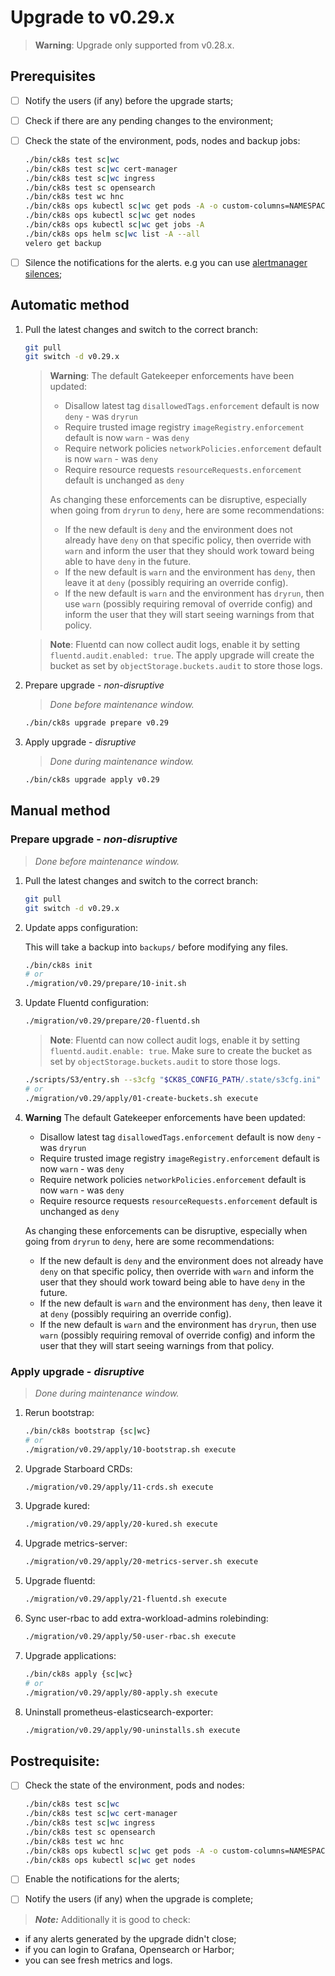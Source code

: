 # Upgrade to v0.29.x

> **Warning**: Upgrade only supported from v0.28.x.

<!--
Notice to developers on writing migration steps:

- Migration steps:
  - are written per minor version and placed in a subdirectory of the migration directory with the name `vX.Y/`,
  - are written to be idempotent and usable no matter which patch version you are upgrading from and to,
  - are documented in this docuemnt to be able to run them manually,
  - are divided into prepare and apply steps:
    - Prepare steps:
      - are placed in the `prepare/` directoy,
      - may **only** modify the configuration of the environment,
      - may **not** modify the state of the environment,
      - steps are run in order of their names use two digit prefixes.
    - Apply steps:
      - are placed in the `apply/` directory,
      - may **only** modify the state of the environment,
      - may **not** modify the configuration of the environment,
      - are run in order of their names use two digit prefixes,
      - are run with the argument `execute` on upgrade and should return 1 on failure and 2 on succesful internal rollback,
      - are rerun with the argument `rollback` on execute failure and should return 1 on failure.

For prepare the init step is given.
For apply the bootstrap and the apply steps are given, it is expected that releases upgraded in custom steps are excluded from the apply step.

Upgrades of components that are dependant on each other should be done within the same snippet to easily manage the upgrade to a working state and to be able to rollback to a working state.

Steps should use the `scripts/migration/lib.sh` which will provide helper functions, see the file for available helper functions.
This script expects the `ROOT` environment variable to be set pointing to the root of the repository.
As with all scripts in this repository `CK8S_CONFIG_PATH` is expected to be set.
-->

## Prerequisites

- [ ] Notify the users (if any) before the upgrade starts;
- [ ] Check if there are any pending changes to the environment;
- [ ] Check the state of the environment, pods, nodes and backup jobs:

    ```bash
    ./bin/ck8s test sc|wc
    ./bin/ck8s test sc|wc cert-manager
    ./bin/ck8s test sc|wc ingress
    ./bin/ck8s test sc opensearch
    ./bin/ck8s test wc hnc
    ./bin/ck8s ops kubectl sc|wc get pods -A -o custom-columns=NAMESPACE:metadata.namespace,POD:metadata.name,READY-false:status.containerStatuses[*].ready,REASON:status.containerStatuses[*].state.terminated.reason | grep false | grep -v Completed
    ./bin/ck8s ops kubectl sc|wc get nodes
    ./bin/ck8s ops kubectl sc|wc get jobs -A
    ./bin/ck8s ops helm sc|wc list -A --all
    velero get backup
    ```

- [ ] Silence the notifications for the alerts. e.g you can use [alertmanager silences](https://prometheus.io/docs/alerting/latest/alertmanager/#silences);

## Automatic method

1. Pull the latest changes and switch to the correct branch:

    ```bash
    git pull
    git switch -d v0.29.x
    ```

    > **Warning**:
    > The default Gatekeeper enforcements have been updated:
    > - Disallow latest tag `disallowedTags.enforcement` default is now `deny` - was `dryrun`
    > - Require trusted image registry `imageRegistry.enforcement` default is now `warn` - was `deny`
    > - Require network policies `networkPolicies.enforcement` default is now `warn` - was `deny`
    > - Require resource requests `resourceRequests.enforcement` default is unchanged as `deny`
    >
    > As changing these enforcements can be disruptive, especially when going from `dryrun` to `deny`, here are some recommendations:
    > - If the new default is `deny` and the environment does not already have `deny` on that specific policy, then override with `warn` and inform the user that they should work toward being able to have `deny` in the future.
    > - If the new default is `warn` and the environment has `deny`, then leave it at `deny` (possibly requiring an override config).
    > - If the new default is `warn` and the environment has `dryrun`, then use `warn` (possibly requiring removal of override config) and inform the user that they will start seeing warnings from that policy.

    > **Note**:
    > Fluentd can now collect audit logs, enable it by setting `fluentd.audit.enabled: true`.
    > The apply upgrade will create the bucket as set by `objectStorage.buckets.audit` to store those logs.

1. Prepare upgrade - *non-disruptive*

    > *Done before maintenance window.*

    ```bash
    ./bin/ck8s upgrade prepare v0.29
    ```

1. Apply upgrade - *disruptive*

    > *Done during maintenance window.*

    ```bash
    ./bin/ck8s upgrade apply v0.29
    ```

## Manual method

### Prepare upgrade - *non-disruptive*

> *Done before maintenance window.*

1. Pull the latest changes and switch to the correct branch:

    ```bash
    git pull
    git switch -d v0.29.x
    ```

1. Update apps configuration:

    This will take a backup into `backups/` before modifying any files.

    ```bash
    ./bin/ck8s init
    # or
    ./migration/v0.29/prepare/10-init.sh
    ```

1. Update Fluentd configuration:

    ```bash
    ./migration/v0.29/prepare/20-fluentd.sh
    ```

    > **Note**:
    > Fluentd can now collect audit logs, enable it by setting `fluentd.audit.enable: true`.
    > Make sure to create the bucket as set by `objectStorage.buckets.audit` to store those logs.

    ```bash
    ./scripts/S3/entry.sh --s3cfg "$CK8S_CONFIG_PATH/.state/s3cfg.ini" create
    # or
    ./migration/v0.29/apply/01-create-buckets.sh execute
    ```

1. **Warning** The default Gatekeeper enforcements have been updated:

    - Disallow latest tag `disallowedTags.enforcement` default is now `deny` - was `dryrun`
    - Require trusted image registry `imageRegistry.enforcement` default is now `warn` - was `deny`
    - Require network policies `networkPolicies.enforcement` default is now `warn` - was `deny`
    - Require resource requests `resourceRequests.enforcement` default is unchanged as `deny`

    As changing these enforcements can be disruptive, especially when going from `dryrun` to `deny`, here are some recommendations:

    - If the new default is `deny` and the environment does not already have `deny` on that specific policy, then override with `warn` and inform the user that they should work toward being able to have `deny` in the future.
    - If the new default is `warn` and the environment has `deny`, then leave it at `deny` (possibly requiring an override config).
    - If the new default is `warn` and the environment has `dryrun`, then use `warn` (possibly requiring removal of override config) and inform the user that they will start seeing warnings from that policy.

### Apply upgrade - *disruptive*

> *Done during maintenance window.*

1. Rerun bootstrap:

    ```bash
    ./bin/ck8s bootstrap {sc|wc}
    # or
    ./migration/v0.29/apply/10-bootstrap.sh execute
    ```

1. Upgrade Starboard CRDs:

    ```bash
    ./migration/v0.29/apply/11-crds.sh execute
    ```

1. Upgrade kured:

    ```bash
    ./migration/v0.29/apply/20-kured.sh execute
    ```

1. Upgrade metrics-server:

    ```bash
    ./migration/v0.29/apply/20-metrics-server.sh execute
    ```

1. Upgrade fluentd:

    ```bash
    ./migration/v0.29/apply/21-fluentd.sh execute
    ```

1. Sync user-rbac to add extra-workload-admins rolebinding:

    ```bash
    ./migration/v0.29/apply/50-user-rbac.sh execute
    ```

1. Upgrade applications:

    ```bash
    ./bin/ck8s apply {sc|wc}
    # or
    ./migration/v0.29/apply/80-apply.sh execute
    ```

1. Uninstall prometheus-elasticsearch-exporter:

    ```bash
    ./migration/v0.29/apply/90-uninstalls.sh execute
    ```

## Postrequisite:

- [ ] Check the state of the environment, pods and nodes:

    ```bash
    ./bin/ck8s test sc|wc
    ./bin/ck8s test sc|wc cert-manager
    ./bin/ck8s test sc|wc ingress
    ./bin/ck8s test sc opensearch
    ./bin/ck8s test wc hnc
    ./bin/ck8s ops kubectl sc|wc get pods -A -o custom-columns=NAMESPACE:metadata.namespace,POD:metadata.name,READY-false:status.containerStatuses[*].ready,REASON:status.containerStatuses[*].state.terminated.reason | grep false | grep -v Completed
    ./bin/ck8s ops kubectl sc|wc get nodes
    ```

- [ ] Enable the notifications for the alerts;
- [ ] Notify the users (if any) when the upgrade is complete;

> **_Note:_** Additionally it is good to check:

- if any alerts generated by the upgrade didn't close;
- if you can login to Grafana, Opensearch or Harbor;
- you can see fresh metrics and logs.
